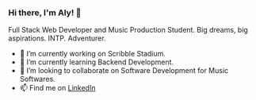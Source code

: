 ### Hi there, I'm Aly! 👋

Full Stack Web Developer and Music Production Student. Big dreams, big aspirations. INTP. Adventurer.


- 🔭 I’m currently working on Scribble Stadium.
- 🌱 I’m currently learning Backend Development.
- 👯 I’m looking to collaborate on Software Development for Music Softwares.
- 📫 Find me on [LinkedIn](https://www.linkedin.com/in/allisoncastaneda/)
